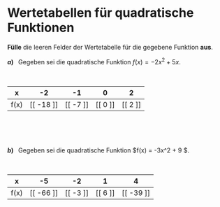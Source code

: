 <!--
version:  0.0.1

language: de

@style
input {
    text-align: center;
}

.flex-container {
    display: flex;
    flex-wrap: wrap;
    align-items: stretch;
    gap: 20px;
}

.flex-child {
    flex: 1;
    min-width: 350px;
    margin-right: 20px;
}

@media (max-width: 400px) {
    .flex-child {
        flex: 100%;
        margin-right: 0;
    }
}
@end

formula: \carry   \textcolor{red}{\scriptsize #1}
formula: \digit   \rlap{\carry{#1}}\phantom{#2}#2
formula: \permil  \text{‰}

import: https://raw.githubusercontent.com/LiaTemplates/Tikz-Jax/main/README.md

script: https://cdn.jsdelivr.net/gh/LiaTemplates/Tikz-Jax@main/dist/index.js


tags: quadratische Funktionen, Negative Zahlen, sehr leicht, niedrig, Angeben

comment: Fülle Wertetabellen für quadratische Funktionen aus.

author: Martin Lommatzsch

-->




# Wertetabellen für quadratische Funktionen



**Fülle** die leeren Felder der Wertetabelle für die gegebene Funktion **aus**.




__$a)\;\;$__ Gegeben sei die quadratische Funktion $f(x) = -2x^2 + 5x$. 

<br>

<!-- data-type="none"
data-sortable="false" -->
|   x   |    -2     |     -1    |     0     |     2     |
| :---: | :-------: | :-------: | :-------: | :-------: |
|  f(x) | [[ -18 ]] | [[  -7 ]] | [[  0 ]]  | [[  2  ]] |

<br>
<br>
<br>

__$b)\;\;$__ Gegeben sei die quadratische Funktion $f(x) = -3x^2 + 9  $. 

<br>

<!-- data-type="none"
data-sortable="false" -->
|   x   |    -5     |      -2   |     1     |      4    |
| :---: | :-------: | :-------: | :-------: | :-------: |
|  f(x) | [[ -66 ]] | [[ -3  ]] | [[  6  ]] | [[ -39 ]] |

<br>
<br>
<br>